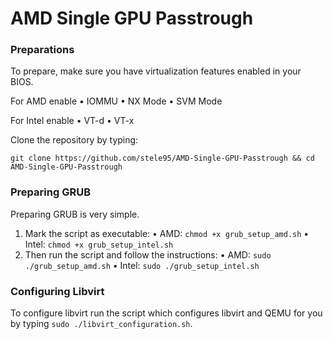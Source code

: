 # AMD Single GPU Passtrough


### Preparations

To prepare, make sure you have virtualization features enabled in your BIOS.

For AMD enable
  • IOMMU
  • NX Mode
  • SVM Mode

For Intel enable
  • VT-d
  • VT-x

Clone the repository by typing:

```
git clone https://github.com/stele95/AMD-Single-GPU-Passtrough && cd AMD-Single-GPU-Passtrough
```

### Preparing GRUB

Preparing GRUB is very simple.

1) Mark the script as executable:
    • AMD: ``chmod +x grub_setup_amd.sh`` 
    • Intel: ``chmod +x grub_setup_intel.sh``
2) Then run the script and follow the instructions:
    • AMD: ``sudo ./grub_setup_amd.sh`` 
    • Intel: ``sudo ./grub_setup_intel.sh``

### Configuring Libvirt

To configure libvirt run the script which configures libvirt and QEMU for you by typing ``sudo ./libvirt_configuration.sh``.

